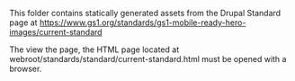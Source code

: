 This folder contains statically generated assets from the Drupal Standard page at
https://www.gs1.org/standards/gs1-mobile-ready-hero-images/current-standard

The view the page, the HTML page located at
webroot/standards/standard/current-standard.html must be
opened with a browser.